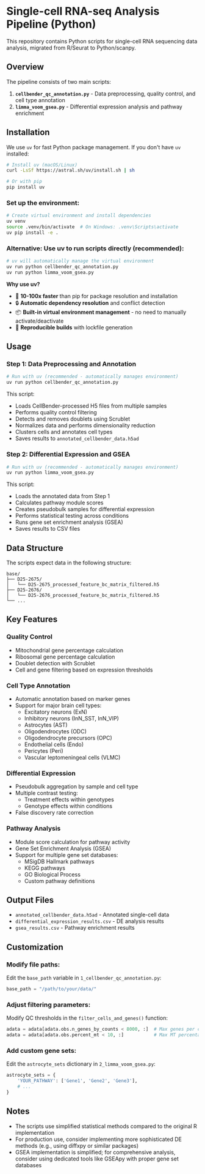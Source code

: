 # Single-cell RNA-seq Analysis Pipeline (Python)

This repository contains Python scripts for single-cell RNA sequencing data analysis, migrated from R/Seurat to Python/scanpy.

## Overview

The pipeline consists of two main scripts:

1. **`cellbender_qc_annotation.py`** - Data preprocessing, quality control, and cell type annotation
2. **`limma_voom_gsea.py`** - Differential expression analysis and pathway enrichment

## Installation

We use `uv` for fast Python package management. If you don't have `uv` installed:

```bash
# Install uv (macOS/Linux)
curl -LsSf https://astral.sh/uv/install.sh | sh

# Or with pip
pip install uv
```

### Set up the environment:

```bash
# Create virtual environment and install dependencies
uv venv
source .venv/bin/activate  # On Windows: .venv\Scripts\activate
uv pip install -e .
```

### Alternative: Use uv to run scripts directly (recommended):

```bash
# uv will automatically manage the virtual environment
uv run python cellbender_qc_annotation.py
uv run python limma_voom_gsea.py
```

**Why use uv?**
- 🚀 **10-100x faster** than pip for package resolution and installation
- 🔒 **Automatic dependency resolution** and conflict detection
- 📦 **Built-in virtual environment management** - no need to manually activate/deactivate
- 🔄 **Reproducible builds** with lockfile generation

## Usage

### Step 1: Data Preprocessing and Annotation

```bash
# Run with uv (recommended - automatically manages environment)
uv run python cellbender_qc_annotation.py
```

This script:
- Loads CellBender-processed H5 files from multiple samples
- Performs quality control filtering
- Detects and removes doublets using Scrublet
- Normalizes data and performs dimensionality reduction
- Clusters cells and annotates cell types
- Saves results to `annotated_cellbender_data.h5ad`

### Step 2: Differential Expression and GSEA

```bash
# Run with uv (recommended - automatically manages environment)
uv run python limma_voom_gsea.py
```

This script:
- Loads the annotated data from Step 1
- Calculates pathway module scores
- Creates pseudobulk samples for differential expression
- Performs statistical testing across conditions
- Runs gene set enrichment analysis (GSEA)
- Saves results to CSV files

## Data Structure

The scripts expect data in the following structure:
```
base/
├── D25-2675/
│   └── D25-2675_processed_feature_bc_matrix_filtered.h5
├── D25-2676/
│   └── D25-2676_processed_feature_bc_matrix_filtered.h5
└── ...
```

## Key Features

### Quality Control
- Mitochondrial gene percentage calculation
- Ribosomal gene percentage calculation
- Doublet detection with Scrublet
- Cell and gene filtering based on expression thresholds

### Cell Type Annotation
- Automatic annotation based on marker genes
- Support for major brain cell types:
  - Excitatory neurons (ExN)
  - Inhibitory neurons (InN_SST, InN_VIP)
  - Astrocytes (AST)
  - Oligodendrocytes (ODC)
  - Oligodendrocyte precursors (OPC)
  - Endothelial cells (Endo)
  - Pericytes (Peri)
  - Vascular leptomeningeal cells (VLMC)

### Differential Expression
- Pseudobulk aggregation by sample and cell type
- Multiple contrast testing:
  - Treatment effects within genotypes
  - Genotype effects within conditions
- False discovery rate correction

### Pathway Analysis
- Module score calculation for pathway activity
- Gene Set Enrichment Analysis (GSEA)
- Support for multiple gene set databases:
  - MSigDB Hallmark pathways
  - KEGG pathways
  - GO Biological Process
  - Custom pathway definitions

## Output Files

- `annotated_cellbender_data.h5ad` - Annotated single-cell data
- `differential_expression_results.csv` - DE analysis results
- `gsea_results.csv` - Pathway enrichment results

## Customization

### Modify file paths:
Edit the `base_path` variable in `1_cellbender_qc_annotation.py`:
```python
base_path = "/path/to/your/data/"
```

### Adjust filtering parameters:
Modify QC thresholds in the `filter_cells_and_genes()` function:
```python
adata = adata[adata.obs.n_genes_by_counts < 8000, :]  # Max genes per cell
adata = adata[adata.obs.percent_mt < 10, :]           # Max MT percentage
```

### Add custom gene sets:
Edit the `astrocyte_sets` dictionary in `2_limma_voom_gsea.py`:
```python
astrocyte_sets = {
    'YOUR_PATHWAY': ['Gene1', 'Gene2', 'Gene3'],
    # ...
}
```

## Notes

- The scripts use simplified statistical methods compared to the original R implementation
- For production use, consider implementing more sophisticated DE methods (e.g., using diffxpy or similar packages)
- GSEA implementation is simplified; for comprehensive analysis, consider using dedicated tools like GSEApy with proper gene set databases
